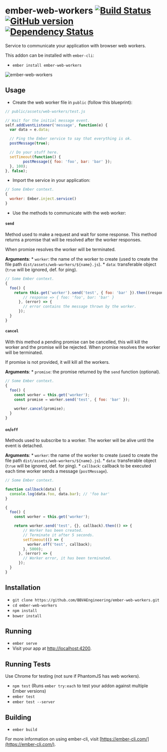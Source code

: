 # ember-web-workers [![Build Status](https://circleci.com/gh/BBVAEngineering/ember-web-workers.svg?style=shield&circle-token=:circle-token)](https://circleci.com/gh/BBVAEngineering/ember-web-workers) [![GitHub version](https://badge.fury.io/gh/BBVAEngineering%2Fember-web-workers.svg)](https://badge.fury.io/gh/BBVAEngineering%2Fember-web-workers) [![Dependency Status](https://david-dm.org/BBVAEngineering/ember-web-workers.svg)](https://david-dm.org/BBVAEngineering/ember-wait-for-render)

Service to communicate your application with browser web workers.

This addon can be installed with `ember-cli`:

* `ember install ember-web-workers`

![ember-web-workers](http://i.imgur.com/VVOmiQE.gif)

## Usage

* Create the web worker file in `public` (follow this blueprint):

```javascript
// public/assets/web-workers/test.js

// Wait for the initial message event.
self.addEventListener('message', function(e) {
  var data = e.data;

  // Ping the Ember service to say that everything is ok.
  postMessage(true);

  // Do your stuff here.
  setTimeout(function() {
    	postMessage({ foo: 'foo', bar: 'bar' });
  }, 100);
}, false);
```

* Import the service in your application:

```javascript
// Some Ember context.
{
  worker: Ember.inject.service()
}
```

* Use the methods to communicate with the web worker:

#### `send`

Method used to make a request and wait for some response. This method
returns a promise that will be resolved after the worker responses.

When promise resolves the worker will be terminated.

**Arguments**:
    * `worker`: the name of the worker to create (used to create the file path `dist/assets/web-workers/${name}.js`).
    * `data`: transferable object (`true` will be ignored, def. for ping).

```javascript
// Some Ember context.
{
  foo() {
    return this.get('worker').send('test', { foo: 'bar' }).then((response) => {
        // response => { foo: 'foo', bar: 'bar' }
      }, (error) => {
        // error contains the message thrown by the worker.
      });
  }
}
```

#### `cancel`

With this method a pending promise can be cancelled, this will kill the worker and the promise will be rejected.
When promise resolves the worker will be terminated.

If promise is not provided, it will kill all the workers.

**Arguments**:
    * `promise`: the promise returned by the `send` function (optional).

```javascript
// Some Ember context.
{
  foo() {
    const worker = this.get('worker');
    const promise = worker.send('test', { foo: 'bar' });
    
    worker.cancel(promise);
  }
}
```

#### `on`/`off`

Methods used to subscribe to a worker.
The worker will be alive until the event is detached.

**Arguments**:
    * `worker`: the name of the worker to create (used to create the file path `dist/assets/web-workers/${name}.js`).
    * `data`: transferable object (`true` will be ignored, def. for ping).
    * `callback`: callback to be executed each time worker sends a message (`postMessage`).

```javascript
// Some Ember context.

function callback(data) {
  console.log(data.foo, data.bar); // 'foo bar'
}

{
  foo() {
    const worker = this.get('worker');

    return worker.send('test', {}, callback).then(() => {
        // Worker has been created.
        // Terminate it after 5 seconds.
        setTimeout(() => {
          worker.off('test', callback);
        }, 5000);
      }, (error) => {
        // Worker error, it has been terminated.
      });
  }
}
```

## Installation

* `git clone https://github.com/BBVAEngineering/ember-web-workers.git`
* `cd ember-web-workers`
* `npm install`
* `bower install`

## Running

* `ember serve`
* Visit your app at [http://localhost:4200](http://localhost:4200).

## Running Tests

Use Chrome for testing (not sure if PhantomJS has web workers).

* `npm test` (Runs `ember try:each` to test your addon against multiple Ember versions)
* `ember test`
* `ember test --server`

## Building

* `ember build`

For more information on using ember-cli, visit [https://ember-cli.com/](https://ember-cli.com/).
